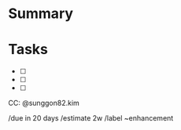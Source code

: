 # Summary
<!--- Summarize the information of the feature request -->


# Tasks
<!--- Tasks to accomplish the feature -->
* [ ]  
* [ ]  
* [ ]  


CC: @sunggon82.kim

/due in 20 days
/estimate 2w
/label ~enhancement
